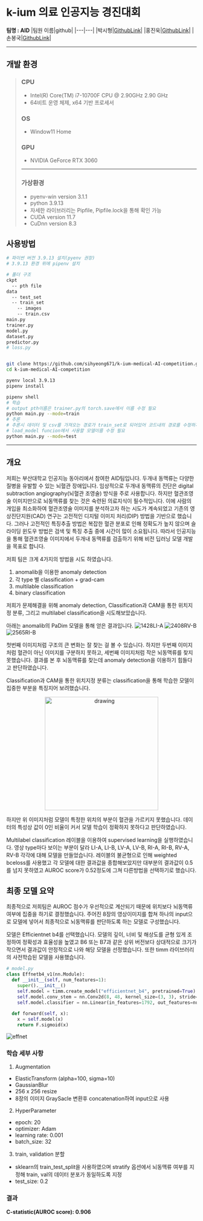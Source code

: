 # k-ium 의료 인공지능 경진대회

**팀명 : AID**
|팀원 이름|github|
|---|---|
|박시형|[GithubLink](https://github.com/sihyeong671)|
|홍진욱|[GithubLink](https://github.com/JinukHong)|
|손봉국|[GithubLink](https://github.com/zespy5)|

---

## 개발 환경

> ### CPU
> - Intel(R) Core(TM) i7-10700F CPU @ 2.90GHz   2.90 GHz
> - 64비트 운영 체제, x64 기반 프로세서
> ### OS
> - Window11 Home
> ### GPU
> - NVIDIA GeForce RTX 3060
> ---
> ### 가상환경 
> - pyenv-win version 3.1.1
> - python 3.9.13
> - 자세한 라이브러리는 Pipfile, Pipfile.lock을 통해 확인 가능
> - CUDA version 11.7
> - CuDnn version 8.3

## 사용방법

```bash
# 파이썬 버전 3.9.13 설치(pyenv 권장)
# 3.9.13 환경 위에 pipenv 설치

# 폴더 구조
ckpt
  -- pth file
data
  -- test_set
  -- train_set
    -- images
    -- train.csv
main.py
trainer.py
model.py
dataset.py
predictor.py
# loss.py


git clone https://github.com/sihyeong671/k-ium-medical-AI-competition.git
cd k-ium-medical-AI-competition

pyenv local 3.9.13
pipenv install

pipenv shell
# 학습
# output pth이름은 trainer.py의 torch.save에서 이름 수정 필요
python main.py --mode=train
# 추론
# 추론시 데이터 및 csv를 가져오는 경로가 train_set로 되어있어 코드내의 경로를 수정하거나 추론할 데이터 및 경로, 레이블이 포함된 csv파일을 train_set에 넣어주어야 합니다.
# load_model funcion에서 사용할 모델이름 수정 필요
python main.py --mode=test
```

---

## 개요
저희는 부산대학교 인공지능 동아리에서 참여한 AID팀입니다. 두개내 동맥류는 다양한 질병을 유발할 수 있는 뇌혈관 장애입니다. 임상적으로 두개내 동맥류의 진단은 digital subtraction angiography(뇌혈관 조영술) 방식을 주로 사용합니다. 하지만 혈관조영술 이미지만으로 뇌동맥류를 찾는 것은 숙련된 의료지식이 필수적입니다. 이에 사람의 개입을 최소화하여 혈관조영술 이미지를 분석하고자 하는 시도가 계속되었고 기존의 영상진단지원(CAD) 연구는 고전적인 디지털 이미지 처리(DIP) 방법을 기반으로 했습니다. 그러나 고전적인 특징추출 방법은 복잡한 혈관 분포로 인해 정확도가 높지 않으며 슬라이딩 윈도우 방법은 검색 및 특징 추출 중에 시간이 많이 소요됩니다. 따라서 인공지능을 통해 혈관조영술 이미지에서 두개내 동맥류를 검출하기 위해 비전 딥러닝 모델 개발을 목표로 합니다.

저희 팀은 크게 4가지의 방법을 시도 하였습니다. 
1) anomalib을 이용한 anomaly detection
2) 각 type 별 classification + grad-cam
3) multilable classification
4) binary classification


저희가 문제해결을 위해 anomaly detection, Classification과 CAM을 통한 위치지정 분류, 그리고 multilabel classification을 시도해보았습니다.

아래는 anomalib의 PaDim 모델을 통해 얻은 결과입니다.
![1428LI-A](anomaly_detection_img/1428LI-A.jpg)
![2408RV-B](anomaly_detection_img/2480RV-B.jpg)
![2565RI-B](anomaly_detection_img/2565RI-B.jpg)

첫번째 이미지처럼 구조의 큰 변화는 잘 찾는 걸 볼 수 있습니다. 하지만 두번째 이미지처럼 혈관이 아닌 이미지를 구분하지 못하고, 세번째 이미지처럼 작은 뇌동맥류를 찾지 못했습니다. 결과를 본 후 뇌동맥류를 찾는데 anomaly detection을 이용하기 힘들다고 판단하였습니다.

Classification과 CAM을 통한 위치지정 분류는 classification을 통해 학습한 모델이 집중한 부분을 특징지어 보려했습니다.
<p align=center>
<img src="anomaly_detection_img/class_cam.png" alt="drawing" style="width:300px;"/>
</p>
하지만 위 이미지처럼 모델이 특정한 위치의 부분이 혈관을 가르키지 못했습니다. 데이터의 특성상 값이 0인 비율이 커서 모델 학습이 정확하지 못하다고 판단하였습니다.

Multilabel classification 레이블을 이용하여 supervised learning을 실행하였습니다. 영상 type마다 보이는 부분이 달라 LI-A, LI-B, LV-A, LV-B, RI-A, RI-B, RV-A, RV-B 각각에 대해 모델을 만들었습니다. 레이블의 불균형으로 인해 weighted bceloss를 사용했고 각 모델에 대한 결과값을 종합해보았지만 대부분의 결과값이 0.5를 넘지 못하였고 AUROC score가 0.52정도에 그쳐 다른방법을 선택하기로 했습니다.

## 최종 모델 요약

최종적으로 저희팀은 AUROC 점수가 우선적으로 계산되기 때문에 위치보다 뇌동맥류 여부에 집중을 하기로 결정했습니다. 주어진 8장의 영상이미지를 합쳐 하나의 input으로 모델에 넣어서 최종적으로 뇌동맥류를 판단하도록 하는 모델로 구성했습니다.

모델은 Efficientnet b4를 선택했습니다. 모델의 깊이, 너비 및 해상도를 균형 있게 조정하여 정확성과 효율성을 높였고 B6 또는 B7과 같은 상위 버전보다 상대적으로 크기가 작으면서 결과값이 안정적으로 나와 해당 모델을 선정했습니다. 또한 timm 라이브러리의 사전학습된 모델을 사용했습니다.

```py
# model.py
class Effnetb4_v1(nn.Module):
  def __init__(self, num_features=1):
    super().__init__()
    self.model = timm.create_model("efficientnet_b4", pretrained=True)
    self.model.conv_stem = nn.Conv2d(8, 48, kernel_size=(3, 3), stride=(2, 2), padding=(1, 1), bias=False)
    self.model.classifier = nn.Linear(in_features=1792, out_features=num_features)
    
  def forward(self, x):
    x = self.model(x)
    return F.sigmoid(x)
```

![effnet](./anomaly_detection_img/effnet.png)

### 학습 세부 사항

1. Augmentation
- ElasticTransform (alpha=100, sigma=10)
- GaussianBlur
- 256 x 256 resize
- 8장의 이미지 GraySacle 변환후 concatenation하여 input으로 사용
2. HyperParameter
- epoch: 20
- optimizer: Adam
- learning rate: 0.001
- batch_size: 32
3. train, validation 분할
- sklearn의 train_test_split을 사용하였으며 stratify 옵션에서 뇌동맥류 여부를 지정해 train, val의 데이터 분포가 동일하도록 지정
- test_size: 0.2

### 결과

**C-statistic(AUROC score):  0.906**
